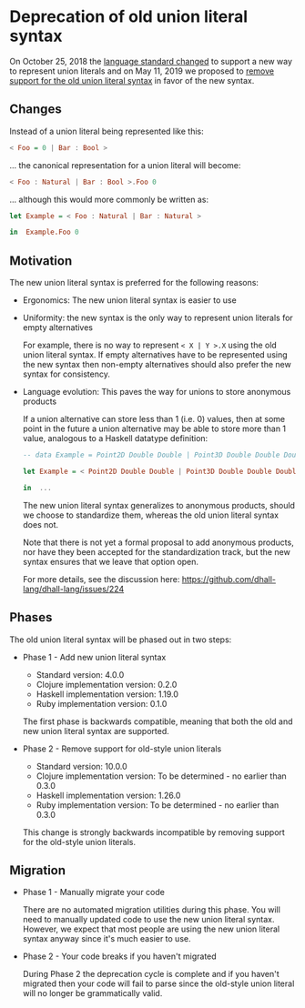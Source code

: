 # Deprecation of old union literal syntax

On October 25, 2018 the [language standard changed](https://github.com/dhall-lang/dhall-lang/pull/249) to
support a new way to represent union literals and on May 11, 2019 we proposed to
[remove support for the old union literal syntax](https://github.com/dhall-lang/dhall-lang/issues/542)
in favor of the new syntax.

## Changes

Instead of a union literal being represented like this:

```haskell
< Foo = 0 | Bar : Bool >
```

... the canonical representation for a union literal will become:

```haskell
< Foo : Natural | Bar : Bool >.Foo 0
```

... although this would more commonly be written as:

```haskell
let Example = < Foo : Natural | Bar : Natural >

in  Example.Foo 0
```

## Motivation

The new union literal syntax is preferred for the following reasons:

* Ergonomics: The new union literal syntax is easier to use

* Uniformity: the new syntax is the only way to represent union literals for empty alternatives

  For example, there is no way to represent `< X | Y >.X` using the old union literal syntax.  If
  empty alternatives have to be represented using the new syntax then non-empty alternatives
  should also prefer the new syntax for consistency.

* Language evolution: This paves the way for unions to store anonymous products

  If a union alternative can store less than 1 (i.e. 0) values, then at some point in the future a
  union alternative may be able to store more than 1 value, analogous to a Haskell datatype
  definition:

  ```haskell
  -- data Example = Point2D Double Double | Point3D Double Double Double

  let Example = < Point2D Double Double | Point3D Double Double Double >

  in  ...
  ```

  The new union literal syntax generalizes to anonymous products, should we choose to standardize them,
  whereas the old union literal syntax does not.

  Note that there is not yet a formal proposal to add anonymous products, nor have they been accepted for
  the standardization track, but the new syntax ensures that we leave that option open.

  For more details, see the discussion here: https://github.com/dhall-lang/dhall-lang/issues/224

## Phases

The old union literal syntax will be phased out in two steps:

* Phase 1 - Add new union literal syntax

  * Standard version: 4.0.0
  * Clojure implementation version: 0.2.0
  * Haskell implementation version: 1.19.0
  * Ruby implementation version: 0.1.0

  The first phase is backwards compatible, meaning that both the old and new union literal syntax
  are supported.

* Phase 2 - Remove support for old-style union literals

  * Standard version: 10.0.0
  * Clojure implementation version: To be determined - no earlier than 0.3.0
  * Haskell implementation version: 1.26.0
  * Ruby implementation version: To be determined - no earlier than 0.3.0

  This change is strongly backwards incompatible by removing support for the old-style union literals.

## Migration

* Phase 1 - Manually migrate your code

  There are no automated migration utilities during this phase.  You will need to manually
  updated code to use the new union literal syntax.  However, we expect that most people are using
  the new union literal syntax anyway since it's much easier to use.

* Phase 2 - Your code breaks if you haven't migrated

  During Phase 2 the deprecation cycle is complete and if you haven't migrated then your
  code will fail to parse since the old-style union literal will no longer be grammatically valid.
